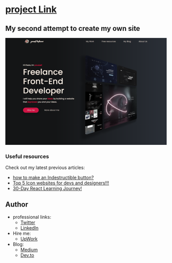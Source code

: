 # [project Link](https://ymhaah.github.io/Example2_hero/)
## My second attempt to create my own site
![](/1637341760204.png)
### Useful resources

Check out my latest previous articles:

-   [how to make an Indestructible button?](https://dev.to/ymhaah/how-to-make-an-indestructible-button-3f2h)
-   [Top 5 Icon websites for devs and designers!!!](https://dev.to/ymhaah/top-5-icon-websites-for-devs-and-designers-53mh)
-   [30-Day React Learning Journey!](https://dev.to/ymhaah/series/20473)

## Author

-   professional links:
    -   [Twitter](https://twitter.com/hafanwy)
    -   [LinkedIn](https://www.linkedin.com/in/youssef-hafnawy/)
-   Hire me:
    -   [UpWork](https://www.upwork.com/freelancers/~01acd8e5370e5646aa)
-   Blog:
    -   [Medium](https://medium.com/@ymhaah250)
    -   [Dev.to](https://dev.to/ymhaah)
